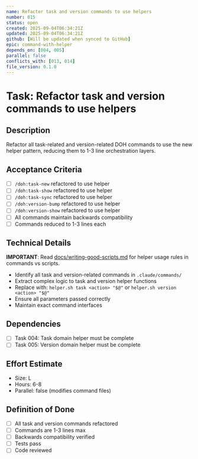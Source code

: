 ```yaml
---
name: Refactor task and version commands to use helpers
number: 015
status: open
created: 2025-09-04T06:34:21Z
updated: 2025-09-04T06:34:21Z
github: [Will be updated when synced to GitHub]
epic: command-with-helper
depends_on: [004, 005]
parallel: false
conflicts_with: [013, 014]
file_version: 0.1.0
---
```


# Task: Refactor task and version commands to use helpers

## Description
Refactor all task-related and version-related DOH commands to use the new helper pattern, reducing them to 1-3 line orchestration layers.

## Acceptance Criteria
- [ ] `/doh:task-new` refactored to use helper
- [ ] `/doh:task-show` refactored to use helper
- [ ] `/doh:task-sync` refactored to use helper
- [ ] `/doh:version-bump` refactored to use helper
- [ ] `/doh:version-show` refactored to use helper
- [ ] All commands maintain backwards compatibility
- [ ] Commands reduced to 1-3 lines each

## Technical Details
**IMPORTANT**: Read [docs/writing-good-scripts.md](docs/writing-good-scripts.md) for helper usage rules in commands vs scripts.
- Identify all task and version-related commands in `.claude/commands/`
- Extract complex logic to task and version helper functions
- Replace with: `helper.sh task <action> "$@"` or `helper.sh version <action> "$@"`
- Ensure all parameters passed correctly
- Maintain exact command interfaces

## Dependencies
- [ ] Task 004: Task domain helper must be complete
- [ ] Task 005: Version domain helper must be complete

## Effort Estimate
- Size: L
- Hours: 6-8
- Parallel: false (modifies command files)

## Definition of Done
- [ ] All task and version commands refactored
- [ ] Commands are 1-3 lines max
- [ ] Backwards compatibility verified
- [ ] Tests pass
- [ ] Code reviewed